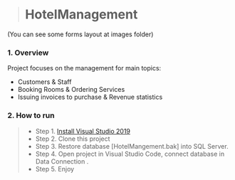 > # HotelManagement
(You can see some forms layout at images folder)
### 1. Overview
Project focuses on the management for main topics:
- Customers & Staff
- Booking Rooms & Ordering Services
- Issuing invoices to purchase & Revenue statistics
  
### 2. How to run
> * Step 1. [Install Visual Studio 2019](https://learn.microsoft.com/en-us/visualstudio/releases/2019/release-notes)
> * Step 2. Clone this project
> * Step 3. Restore database [HotelMangement.bak] into SQL Server.
> * Step 4. Open project in Visual Studio Code, connect database in Data Connection .
> * Step 5. Enjoy
